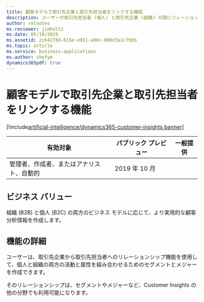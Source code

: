 ```yaml
---
title: 顧客モデルで取引先企業と取引先担当者をリンクする機能
description: ユーザーが取引先担当者 (個人) と取引先企業 (組織) の間にリレーションシップを作成して、作成されたすべての統一、活動、分析情報を組織 (B2B)、個人 (B2C)、またはその両方に適用できるようにします。
author: relnotes
ms.reviewer: jimholtz
ms.date: 05/10/2019
ms.assetid: 2c64278d-615e-e911-a96c-000d3a1c7bbb
ms.topic: article
ms.service: business-applications
ms.author: shefym
dynamics365pdf: true
---
```

# 顧客モデルで取引先企業と取引先担当者をリンクする機能
[!include[artificial-intelligence/dynamics365-customer-insights banner](../includes/artificial-intelligence/dynamics365-customer-insights.md)]

| 有効対象    |  パブリック プレビュー | 一般提供 | 
| ---------- | ---------- |---------- |
|管理者、作成者、またはアナリスト、自動的|2019 年 10 月| |


## ビジネス バリュー
<!-- bv start -->
組織 (B2B) と個人 (B2C) の両方のビジネス モデルに応じて、より実用的な顧客分析情報を作成します。 

<!-- bv end -->



## 機能の詳細
<!--feature detail start -->
ユーザーは、取引先企業から取引先担当者へのリレーションシップ機能を使用して、個人と組織の両方の活動と属性を組み合わせるためのセグメントとメジャーを作成できます。

そのリレーションシップは、セグメントやメジャーなど、Customer Insights の他の分野でも利用可能になります。
<!--feature detail end -->










